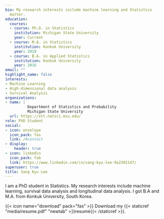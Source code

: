 ```yaml
---
bio: My research interests include machine learning and Statistics
  matter.
education:
  courses:
  - course: Ph.D. in Statistics
    institution: Michigan State University
    year: Current
  - course: M.A. in Statistics
    institution: Konkuk University
    year: 2019
  - course: B.A. in Applied Statistics
    institution: Konkuk University
    year: 2016
email: ""
highlight_name: false
interests:
- Machine Learning
- High-dimensional data analysis
- Survival Analysis
organizations:
- name: |
          Department of Statistics and Probability
          Michigan State University
  url: https://stt.natsci.msu.edu/
role: PhD Student
social:
- icon: envelope
  icon_pack: fas
  link: /#contact
- display:
    header: true
- icon: linkedin
  icon_pack: fab
  link: https://www.linkedin.com/in/sang-kyu-lee-9a2302147/
superuser: true
title: Sang Kyu Lee
---
```


I am a PhD student in Statistics. My research interests include machine learning, survival data analysis and longitudinal data analysis. I got B.A and M.A. from Konkuk University, South Korea.


{{< icon name="download" pack="fas" >}} Download my {{< staticref "media/resume.pdf" "newtab" >}}resumé{{< /staticref >}}.
